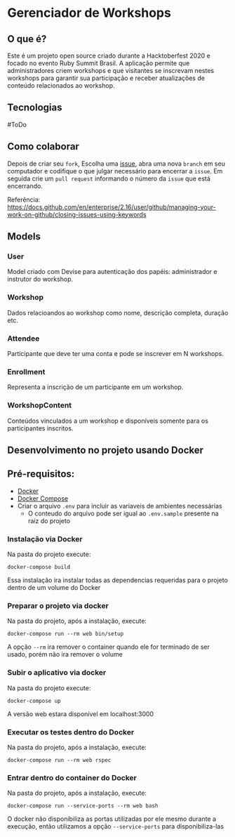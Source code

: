 # Gerenciador de Workshops

## O que é?

Este é um projeto open source criado durante a Hacktoberfest 2020 e focado no evento
Ruby Summit Brasil. A aplicação permite que administradores criem workshops e que visitantes
se inscrevam nestes workshops para garantir sua participação e receber atualizações de conteúdo
relacionados ao workshop.

## Tecnologias

#ToDo

## Como colaborar

Depois de criar seu `fork`, Escolha uma [issue](https://github.com/guru-br/workshop-subscription-system/issues), abra uma nova `branch` em seu computador e codifique o que julgar necessário para encerrar a `issue`. Em seguida crie um `pull request` informando o número da `issue` que está encerrando.

Referência: https://docs.github.com/en/enterprise/2.16/user/github/managing-your-work-on-github/closing-issues-using-keywords

## Models

### User

Model criado com Devise para autenticação dos papéis: administrador e instrutor do workshop.

### Workshop

Dados relacioandos ao workshop como nome, descrição completa, duração etc.

### Attendee

Participante que deve ter uma conta e pode se inscrever em N workshops.

### Enrollment

Representa a inscrição de um participante em um workshop.

### WorkshopContent

Conteúdos vinculados a um workshop e disponíveis somente para os participantes inscritos.

## Desenvolvimento no projeto usando Docker

## Pré-requisitos:

- [Docker](https://docs.docker.com/get-docker/)
- [Docker Compose](https://docs.docker.com/compose/install/)
- Criar o arquivo `.env` para incluir as variaveis de ambientes necessárias
  - O conteudo do arquivo pode ser igual ao `.env.sample` presente na raiz do
    projeto

### Instalação via Docker

Na pasta do projeto execute:

```
docker-compose build
```

Essa instalação ira instalar todas as dependencias requeridas para o projeto
dentro de um volume do Docker

### Preparar o projeto via docker

Na pasta do projeto, após a instalação, execute:

```
docker-compose run --rm web bin/setup
```

A opção `--rm` ira remover o container quando ele for terminado de ser usado,
porém não ira remover o volume

### Subir o aplicativo via docker

Na pasta do projeto execute:

```
docker-compose up
```

A versão web estara disponível em localhost:3000

### Executar os testes dentro do Docker

Na pasta do projeto, após a instalação, execute:

```
docker-compose run --rm web rspec
```

### Entrar dentro do container do Docker

Na pasta do projeto, após a instalação, execute:

```
docker-compose run --service-ports --rm web bash
```

O docker não disponibiliza as portas utilizadas por ele mesmo durante a
execução, então utilizamos a opção `--service-ports` para disponibiliza-las
